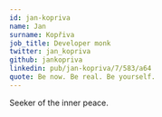 ```yaml
---
id: jan-kopriva
name: Jan
surname: Kopřiva
job_title: Developer monk
twitter: jan_kopriva
github: jankopriva
linkedin: pub/jan-kopriva/7/583/a64
quote: Be now. Be real. Be yourself.
---
```


Seeker of the inner peace.

